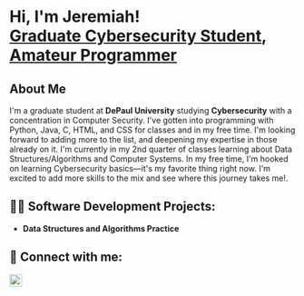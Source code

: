 <h1>Hi, I'm Jeremiah! <br/><a href="https://github.com/jpeaton">Graduate Cybersecurity Student</a>, <a href="https://www.linkedin.com/in/jeremiahpeaton/">Amateur Programmer</a>

<h2>About Me</h2>
  <p>I'm a graduate student at <strong>DePaul University</strong> studying <strong>Cybersecurity</strong> with a concentration in Computer Security. I've gotten into programming with Python, Java, C, HTML, and CSS for classes and in my free time. I'm looking forward to adding more to the list, and deepening my expertise in those already on it. I'm currently in my 2nd quarter of classes learning about Data Structures/Algorithms and Computer Systems. In my free time, I'm hooked on learning Cybersecurity basics—it's my favorite thing right now. I'm excited to add more skills to the mix and see where this journey takes me!.</p>

<h2>👨‍💻 Software Development Projects:</h2>

- <b>Data Structures and Algorithms Practice</b>

<h2> 🤳 Connect with me:</h2>

[<img align="left" alt="JeremiahEaton | LinkedIn" width="22px" src="https://cdn.jsdelivr.net/npm/simple-icons@v3/icons/linkedin.svg" />][linkedin]

[linkedin]: https://linkedin.com/in/jeremiahpeaton

<!--
**jpeaton/jpeaton** is a ✨ _special_ ✨ repository because its `README.md` (this file) appears on your GitHub profile.

Here are some ideas to get you started:

- 🔭 I’m currently working on ...
- 🌱 I’m currently learning ...
- 👯 I’m looking to collaborate on ...
- 🤔 I’m looking for help with ...
- 💬 Ask me about ...
- 📫 How to reach me: ...
- 😄 Pronouns: ...
- ⚡ Fun fact: ...
